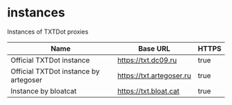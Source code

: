 # instances

Instances of TXTDot proxies

| Name                                  | Base URL                   | HTTPS |
| ------------------------------------- | -------------------------- | ----- |
| Official TXTDot instance              | <https://txt.dc09.ru>      | true  |
| Official TXTDot instance by artegoser | <https://txt.artegoser.ru> | true  |
| Instance by bloatcat                  | <https://txt.bloat.cat>    | true  |
